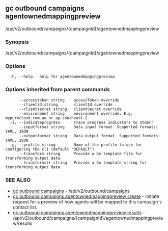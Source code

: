 ## gc outbound campaigns agentownedmappingpreview

/api/v2/outbound/campaigns/{campaignId}/agentownedmappingpreview

### Synopsis

/api/v2/outbound/campaigns/{campaignId}/agentownedmappingpreview

### Options

```
  -h, --help   help for agentownedmappingpreview
```

### Options inherited from parent commands

```
      --accesstoken string    accessToken override
      --clientid string       clientId override
      --clientsecret string   clientSecret override
      --environment string    environment override. E.g. mypurecloud.com.au or ap-southeast-2
  -i, --indicateprogress      Trace progress indicators to stderr
      --inputformat string    Data input format. Supported formats: YAML, JSON
      --outputformat string   Data output format. Supported formats: YAML, JSON
  -p, --profile string        Name of the profile to use for configuring the cli (default "DEFAULT")
      --transform string      Provide a Go template file for transforming output data
      --transformstr string   Provide a Go template string for transforming output data
```

### SEE ALSO

* [gc outbound campaigns](gc_outbound_campaigns.html)	 - /api/v2/outbound/campaigns
* [gc outbound campaigns agentownedmappingpreview create](gc_outbound_campaigns_agentownedmappingpreview_create.html)	 - Initiate request for a preview of how agents will be mapped to this campaign`s contact list.
* [gc outbound campaigns agentownedmappingpreview results](gc_outbound_campaigns_agentownedmappingpreview_results.html)	 - /api/v2/outbound/campaigns/{campaignId}/agentownedmappingpreview/results


